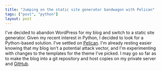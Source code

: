 ```yaml
---
title: "Jumping on the static site generator bandwagon with Pelican"
tags: ["post", "python"]
layout: post
---
```


I've decided to abandon WordPress for my blog and switch to a static site
generator. Given my recent interest in Python, I decided to look for a
Python-based solution. I've settled on [Pelican](https://blog.getpelican.com/).
I'm already resting easier knowing that my blog isn't a potential attack
vector, and I'm experimenting with changes to the templates for the theme I've
picked. I may go so far as to make the blog into a git repository and host
copies on my private server and [GitHub](https://github.com/haliphax).
